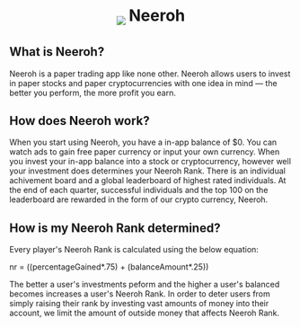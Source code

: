 <h1 align="center">
  <sub>
    <img src="skin\icons\logo\manifest\abp-64.png">
  </sub>
  Neeroh
</h1>

## What is Neeroh?
Neeroh is a paper trading app like none other. Neeroh allows users to invest in paper stocks and paper cryptocurrencies with one idea in mind — the better you perform, the more profit you earn.

## How does Neeroh work?
When you start using Neeroh, you have a in-app balance of $0. You can watch ads to gain free paper currency or input your own currency. When you invest your in-app balance into a stock or cryptocurrency, however well your investment does determines your Neeroh Rank. There is an individual achivement board and a global leaderboard of highest rated individuals. At the end of each quarter, successful individuals and the top 100 on the leaderboard are rewarded in the form of our crypto currency, Neeroh.

## How is my Neeroh Rank determined?
Every player's Neeroh Rank is calculated using the below equation:
  
nr = ((percentageGained*.75) + (balanceAmount*.25))
  
The better a user's investments peform and the higher a user's balanced becomes increases a user's Neeroh Rank. In order to deter users from simply raising their rank by investing vast amounts of money into their account, we limit the amount of outside money that affects Neeroh Rank.
